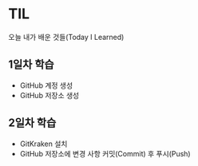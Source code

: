 # TIL
오늘 내가 배운 것들(Today I Learned)


## 1일차 학습
 - GitHub 계정 생성
 - GitHub 저장소 생성

## 2일차 학습
 - GitKraken 설치
 - GitHub 저장소에 변경 사항 커밋(Commit) 후 푸시(Push)
 

